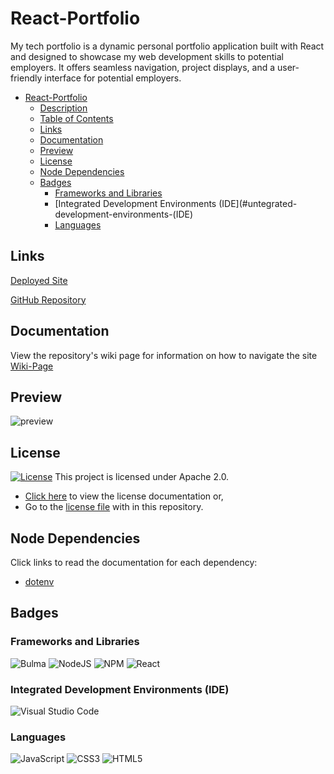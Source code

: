 # React-Portfolio
My tech portfolio is a dynamic personal portfolio application built with React and designed to showcase my web development skills to potential employers. It offers seamless navigation, project displays, and a user-friendly interface for potential employers.

- [React-Portfolio](#React-Portfolio)
  - [Description](#description)
  - [Table of Contents](#table-of-contents)
  - [Links](#links)
  - [Documentation](#documentation)
  - [Preview](#preview)
  - [License](#license)
  - [Node Dependencies](#node-dependencies)
  - [Badges](#badges)
    - [Frameworks and Libraries](#frameworks-and-libraries)
    - [Integrated Development Environments (IDE](#untegrated-development-environments-(IDE)
    - [Languages](#languages)

## Links

[Deployed Site]()

[GitHub Repository](https://github.com/victoriamcn/React-Portfolio)

## Documentation

View the repository's wiki page for information on how to navigate the site  
[Wiki-Page]()

## Preview

![preview](./assets/)


## License

[![License](https://img.shields.io/badge/License-Apache_2.0-blue.svg)](https://opensource.org/licenses/Apache-2.0)
This project is licensed under Apache 2.0.

- [Click here](https://opensource.org/license/apache-2-0/) to view the license documentation or,
- Go to the [license file](https://github.com/victoriamcn/React-Portfolio/blob/main/LICENSE) with in this repository.

## Node Dependencies

Click links to read the documentation for each dependency:
- [dotenv](https://www.npmjs.com/package/dotenv)

## Badges

### Frameworks and Libraries

![Bulma](https://img.shields.io/badge/bulma-00D0B1?style=for-the-badge&logo=bulma&logoColor=white)
![NodeJS](https://img.shields.io/badge/node.js-6DA55F?style=for-the-badge&logo=node.js&logoColor=white)
![NPM](https://img.shields.io/badge/NPM-%23CB3837.svg?style=for-the-badge&logo=npm&logoColor=white)
![React](https://img.shields.io/badge/react-%2320232a.svg?style=for-the-badge&logo=react&logoColor=%2361DAFB)


### Integrated Development Environments (IDE)

![Visual Studio Code](https://img.shields.io/badge/Visual%20Studio%20Code-0078d7.svg?style=for-the-badge&logo=visual-studio-code&logoColor=white)

### Languages

![JavaScript](https://img.shields.io/badge/javascript-%23323330.svg?style=for-the-badge&logo=javascript&logoColor=%23F7DF1E)
![CSS3](https://img.shields.io/badge/css3-%231572B6.svg?style=for-the-badge&logo=css3&logoColor=white)
![HTML5](https://img.shields.io/badge/html5-%23E34F26.svg?style=for-the-badge&logo=html5&logoColor=white)

